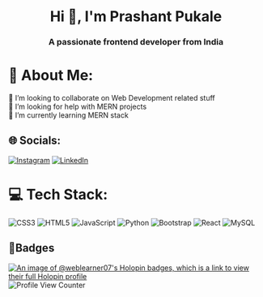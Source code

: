 <h1 align="center">Hi 👋, I'm Prashant Pukale</h1>
<h3 align="center">A passionate frontend developer from India</h3>

# 💫 About Me:
👯 I’m looking to collaborate on Web Development related stuff<br>🤝 I’m looking for help with MERN projects<br>🌱 I’m currently learning MERN stack<br>


## 🌐 Socials:
[![Instagram](https://img.shields.io/badge/Instagram-%23E4405F.svg?logo=Instagram&logoColor=white)](https://instagram.com/prashant.pukale_) [![LinkedIn](https://img.shields.io/badge/LinkedIn-%230077B5.svg?logo=linkedin&logoColor=white)](https://linkedin.com/in/prashantpukale09) 

# 💻 Tech Stack:
![CSS3](https://img.shields.io/badge/css3-%231572B6.svg?style=for-the-badge&logo=css3&logoColor=white) ![HTML5](https://img.shields.io/badge/html5-%23E34F26.svg?style=for-the-badge&logo=html5&logoColor=white) ![JavaScript](https://img.shields.io/badge/javascript-%23323330.svg?style=for-the-badge&logo=javascript&logoColor=%23F7DF1E) ![Python](https://img.shields.io/badge/python-3670A0?style=for-the-badge&logo=python&logoColor=ffdd54) ![Bootstrap](https://img.shields.io/badge/bootstrap-%23563D7C.svg?style=for-the-badge&logo=bootstrap&logoColor=white) ![React](https://img.shields.io/badge/react-%2320232a.svg?style=for-the-badge&logo=react&logoColor=%2361DAFB) ![MySQL](https://img.shields.io/badge/mysql-%2300f.svg?style=for-the-badge&logo=mysql&logoColor=white)


## 📛Badges
[![An image of @weblearner07's Holopin badges, which is a link to view their full Holopin profile](https://holopin.me/weblearner07)](https://holopin.io/@weblearner07)
![Profile View Counter](https://github.com/weblearner07)
